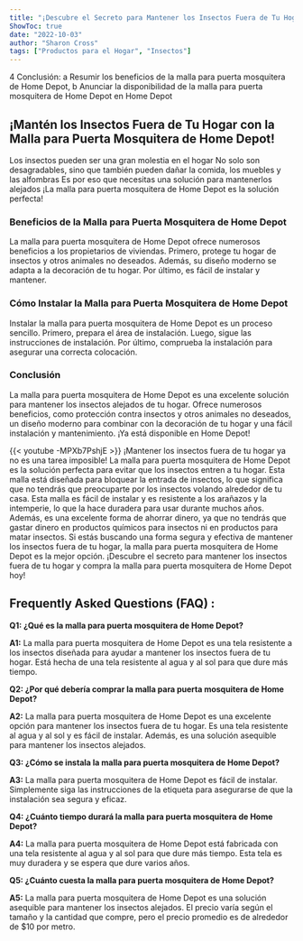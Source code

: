 ```yaml
---
title: "¡Descubre el Secreto para Mantener los Insectos Fuera de Tu Hogar: Compra la Malla para Puerta Mosquitera de Home Depot!"
ShowToc: true 
date: "2022-10-03"
author: "Sharon Cross" 
tags: ["Productos para el Hogar", "Insectos"]
---
```

4 Conclusión:    a Resumir los beneficios de la malla para puerta mosquitera de Home Depot,    b Anunciar la disponibilidad de la malla para puerta mosquitera de Home Depot en Home Depot

## ¡Mantén los Insectos Fuera de Tu Hogar con la Malla para Puerta Mosquitera de Home Depot!

Los insectos pueden ser una gran molestia en el hogar No solo son desagradables, sino que también pueden dañar la comida, los muebles y las alfombras Es por eso que necesitas una solución para mantenerlos alejados ¡La malla para puerta mosquitera de Home Depot es la solución perfecta!

### Beneficios de la Malla para Puerta Mosquitera de Home Depot

La malla para puerta mosquitera de Home Depot ofrece numerosos beneficios a los propietarios de viviendas. Primero, protege tu hogar de insectos y otros animales no deseados. Además, su diseño moderno se adapta a la decoración de tu hogar. Por último, es fácil de instalar y mantener.

### Cómo Instalar la Malla para Puerta Mosquitera de Home Depot

Instalar la malla para puerta mosquitera de Home Depot es un proceso sencillo. Primero, prepara el área de instalación. Luego, sigue las instrucciones de instalación. Por último, comprueba la instalación para asegurar una correcta colocación.

### Conclusión

La malla para puerta mosquitera de Home Depot es una excelente solución para mantener los insectos alejados de tu hogar. Ofrece numerosos beneficios, como protección contra insectos y otros animales no deseados, un diseño moderno para combinar con la decoración de tu hogar y una fácil instalación y mantenimiento. ¡Ya está disponible en Home Depot!

{{< youtube -MPXb7PshjE >}} 
¡Mantener los insectos fuera de tu hogar ya no es una tarea imposible! La malla para puerta mosquitera de Home Depot es la solución perfecta para evitar que los insectos entren a tu hogar. Esta malla está diseñada para bloquear la entrada de insectos, lo que significa que no tendrás que preocuparte por los insectos volando alrededor de tu casa. Esta malla es fácil de instalar y es resistente a los arañazos y la intemperie, lo que la hace duradera para usar durante muchos años. Además, es una excelente forma de ahorrar dinero, ya que no tendrás que gastar dinero en productos químicos para insectos ni en productos para matar insectos. Si estás buscando una forma segura y efectiva de mantener los insectos fuera de tu hogar, la malla para puerta mosquitera de Home Depot es la mejor opción. ¡Descubre el secreto para mantener los insectos fuera de tu hogar y compra la malla para puerta mosquitera de Home Depot hoy!

## Frequently Asked Questions (FAQ) :
**Q1: ¿Qué es la malla para puerta mosquitera de Home Depot?**

**A1:** La malla para puerta mosquitera de Home Depot es una tela resistente a los insectos diseñada para ayudar a mantener los insectos fuera de tu hogar. Está hecha de una tela resistente al agua y al sol para que dure más tiempo.

**Q2: ¿Por qué debería comprar la malla para puerta mosquitera de Home Depot?**

**A2:** La malla para puerta mosquitera de Home Depot es una excelente opción para mantener los insectos fuera de tu hogar. Es una tela resistente al agua y al sol y es fácil de instalar. Además, es una solución asequible para mantener los insectos alejados.

**Q3: ¿Cómo se instala la malla para puerta mosquitera de Home Depot?**

**A3:** La malla para puerta mosquitera de Home Depot es fácil de instalar. Simplemente siga las instrucciones de la etiqueta para asegurarse de que la instalación sea segura y eficaz.

**Q4: ¿Cuánto tiempo durará la malla para puerta mosquitera de Home Depot?**

**A4:** La malla para puerta mosquitera de Home Depot está fabricada con una tela resistente al agua y al sol para que dure más tiempo. Esta tela es muy duradera y se espera que dure varios años.

**Q5: ¿Cuánto cuesta la malla para puerta mosquitera de Home Depot?**

**A5:** La malla para puerta mosquitera de Home Depot es una solución asequible para mantener los insectos alejados. El precio varía según el tamaño y la cantidad que compre, pero el precio promedio es de alrededor de $10 por metro.



